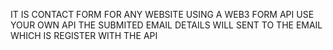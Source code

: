 IT IS CONTACT FORM  FOR ANY WEBSITE USING A WEB3 FORM API USE YOUR OWN API  THE SUBMITED EMAIL  DETAILS WILL SENT TO THE EMAIL WHICH IS REGISTER WITH THE API
